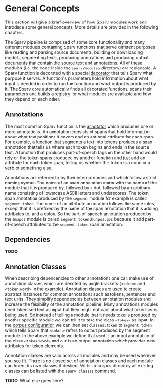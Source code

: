 # General Concepts
This section will give a brief overview of how Sparv modules work and introduce some general concepts. More details are
provided in the following chapters.

The Sparv pipeline is comprised of some core functionality and many different modules containing Sparv functions that
serve different purposes like reading and parsing source documents, building or downloading models, segmenting texts,
producing annotations and producing output documents that contain the source text and annotations. All of these modules
(i.e. the code inside the `sparv/modules` directory) are replacable. A Sparv function is decorated with a special
[decorator](developers-guide/sparv-decorators) that tells Sparv what purpose it serves. A function's parameters hold
information about what input is needed in order to run the function and what output is produced by it. The Sparv core
automatically finds all decorated functions, scans their parameters and builds a registry for what modules are available
and how they depend on each other.

## Annotations
The most common Sparv function is the [annotator](developers-guide/sparv-decorators#annotator) which produces one or
more annotations. An annotation consists of spans that hold information about what text positions it covers and an
optional attribute for each span. For example, a function that segments a text into tokens produces a span annotation
that tells us where each token begins and ends in the source text. A function that produces part-of-speech tags on the
other hand would rely on the token spans produced by another function and just add an attribute for each token span,
telling us whether this token is a noun or a verb or something else.

Annotations are referred to by their internal names and which follow a strict naming syntax. The name of an span
annotation starts with the name of the module that it is produced by, followed by a dot, followed by an arbitrary name
consisting of lowercase ASCII letters and underscores. The token span annotation produced by the `segment` module for
example is called `segment.token`. The name of an attribute annotation follows the same rules, except that it is
prefixed by the name of the span annotation that it is adding attributes to, and a colon. So the part-of-speech
annotation produced by the `hunpos` module is called `segment.token:hunpos.pos` because it add part-of-speech attributes
to the `segment.token` span annotation.

## Dependencies
**TODO**

## Annotation Classes
When describing dependencies to other annotations one can make use of annotation classes which are denoted by angle
brackets (`<token>` and `<token:word>` in the example). Annotation classes are used to create abstract instances for
common annotations such as tokens, sentences and text units. They simplify dependencies between annotation modules and
increase the flexibility of the annotation pipeline. Many annotations modules need tokenised text as input but they
might not care about what tokeniser is being used. So instead of telling a module that it needs tokens produced by
another specific module we can tell it to take the class `<token>` as input. In the [corpus
configuration](user-manual/corpus-configuration.md) we can then set `classes.token` to `segment.token` which tells Sparv
that `<token>` refers to output produced by the segment module. In the above example we define that `word` is an input
annotation of the class `<token:word>` and `out` is an output annotation which provides new attributes for token
elements.

Annotation classes are valid across all modules and may be used wherever you see fit. There is no closed set of
annotation classes and each module can invent its own classes if desired. Within a corpus directory all existing classes
can be listed with the `sparv classes` command.



**TODO:** What else goes here?
